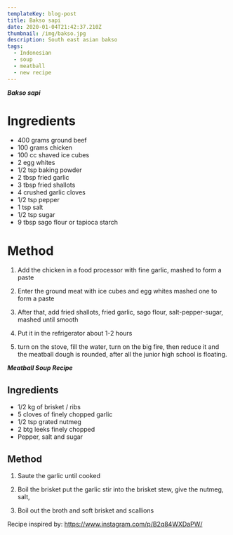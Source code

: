 ```yaml
---
templateKey: blog-post
title: Bakso sapi
date: 2020-01-04T21:42:37.210Z
thumbnail: /img/bakso.jpg
description: South east asian bakso
tags:
  - Indonesian
  - soup
  - meatball
  - new recipe
---
```

_**Bakso sapi**_

# Ingredients

* 400 grams ground beef
* 100 grams chicken
* 100 cc shaved ice cubes
* 2 egg whites
* 1/2 tsp baking powder
* 2 tbsp fried garlic
* 3 tbsp fried shallots
* 4 crushed garlic cloves
* 1/2 tsp pepper
* 1 tsp salt
* 1/2 tsp sugar
* 9 tbsp sago flour or tapioca starch
   

# Method

1. Add the chicken in a food processor with fine garlic, mashed to form a paste

2. Enter the ground meat with ice cubes and egg whites mashed one to form a paste

3. After that, add fried shallots, fried garlic, sago flour, salt-pepper-sugar, mashed until smooth

4. Put it in the refrigerator about 1-2 hours

5. turn on the stove, fill the water, turn on the big fire, then reduce it and the meatball dough is rounded, after all the junior high school is floating.





**_Meatball Soup Recipe_**

## Ingredients

* 1/2 kg of brisket / ribs
* 5 cloves of finely chopped garlic
* 1/2 tsp grated nutmeg
* 2 btg leeks finely chopped
* Pepper, salt and sugar

## Method

1. Saute the garlic until cooked

2. Boil the brisket put the garlic stir into the brisket stew, give the nutmeg, salt,

3. Boil out the broth and soft brisket and scallions



Recipe inspired by: <https://www.instagram.com/p/B2q84WXDaPW/>
